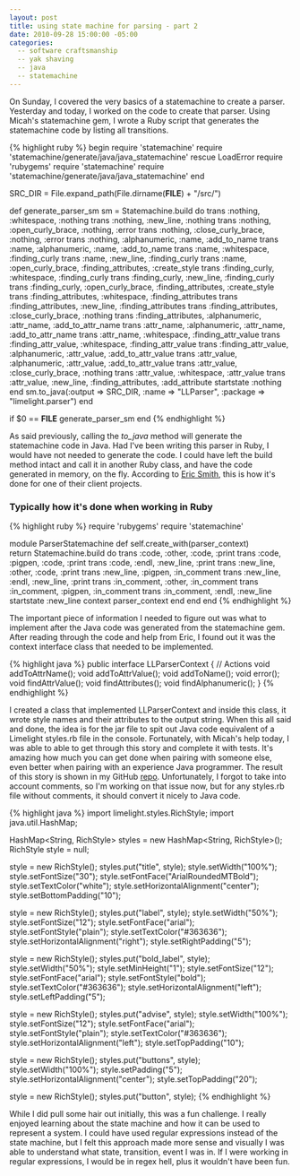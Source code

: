```yaml
---
layout: post
title: using state machine for parsing - part 2
date: 2010-09-28 15:00:00 -05:00
categories:
  -- software craftsmanship
  -- yak shaving
  -- java
  -- statemachine
---
```


On Sunday, I covered the very basics of a statemachine to create a parser.  Yesterday and today, I worked on the code to create that parser.  Using Micah's statemachine gem, I wrote a Ruby script that generates the statemachine code by listing all transitions.

{% highlight ruby %}
begin
  require 'statemachine'
  require 'statemachine/generate/java/java_statemachine'
rescue LoadError
  require 'rubygems'
  require 'statemachine'
  require 'statemachine/generate/java/java_statemachine'
end

SRC_DIR = File.expand_path(File.dirname(__FILE__) + "/src/")

def generate_parser_sm
  sm = Statemachine.build do
    trans :nothing,            :whitespace,        :nothing
    trans :nothing,            :new_line,          :nothing
    trans :nothing,            :open_curly_brace,  :nothing,            :error
    trans :nothing,            :close_curly_brace, :nothing,            :error
    trans :nothing,            :alphanumeric,      :name,               :add_to_name
    trans :name,               :alphanumeric,      :name,               :add_to_name
    trans :name,               :whitespace,        :finding_curly
    trans :name,               :new_line,          :finding_curly
    trans :name,               :open_curly_brace,  :finding_attributes, :create_style
    trans :finding_curly,      :whitespace,        :finding_curly
    trans :finding_curly,      :new_line,          :finding_curly
    trans :finding_curly,      :open_curly_brace,  :finding_attributes, :create_style
    trans :finding_attributes, :whitespace,        :finding_attributes
    trans :finding_attributes, :new_line,          :finding_attributes
    trans :finding_attributes, :close_curly_brace, :nothing
    trans :finding_attributes, :alphanumeric,      :attr_name,          :add_to_attr_name
    trans :attr_name,          :alphanumeric,      :attr_name,          :add_to_attr_name
    trans :attr_name,          :whitespace,        :finding_attr_value
    trans :finding_attr_value, :whitespace,        :finding_attr_value
    trans :finding_attr_value, :alphanumeric,      :attr_value,         :add_to_attr_value
    trans :attr_value,         :alphanumeric,      :attr_value,         :add_to_attr_value
    trans :attr_value,         :close_curly_brace, :nothing
    trans :attr_value,         :whitespace,        :attr_value
    trans :attr_value,         :new_line,          :finding_attributes, :add_attribute
    startstate :nothing
  end
  sm.to_java(:output => SRC_DIR, :name => "LLParser", :package => "limelight.parser")
end

if $0 == __FILE__
  generate_parser_sm
end
{% endhighlight %}

As said previously, calling the *to_java* method will generate the statemachine code in Java.  Had I've been writing this parser in Ruby, I would have not needed to generate the code.  I could have left the build method intact and call it in another Ruby class, and have the code generated in memory, on the fly.  According to [Eric Smith](http://twitter.com/paytonrules), this is how it's done for one of their client projects.

### Typically how it's done when working in Ruby

{% highlight ruby %}
require 'rubygems'
require 'statemachine'


module ParserStatemachine
  def self.create_with(parser_context)    
    return Statemachine.build do
      trans :code, :other, :code, :print
      trans :code, :pigpen, :code, :print
      trans :code, :endl, :new_line, :print
      trans :new_line, :other, :code, :print
      trans :new_line, :pigpen, :in_comment
      trans :new_line, :endl, :new_line, :print
      trans :in_comment, :other, :in_comment
      trans :in_comment, :pigpen, :in_comment
      trans :in_comment, :endl, :new_line
      startstate :new_line
      context parser_context
    end
  end
end
{% endhighlight %}

The important piece of information I needed to figure out was what to implement after the Java code was generated from the statemachine gem.  After reading through the code and help from Eric, I found out it was the context interface class that needed to be implemented.

{% highlight java %}
public interface LLParserContext
{
  // Actions
  void addToAttrName();
  void addToAttrValue();
  void addToName();
  void error();
  void findAttrValue();
  void findAttributes();
  void findAlphanumeric();
}
{% endhighlight %}

I created a class that implemented LLParserContext and inside this class, it wrote style names and their attributes to the output string.  When this all said and done, the idea is for the jar file to spit out Java code equivalent of a Limelight styles.rb file in the console.  Fortunately, with Micah's help today, I was able to able to get through this story and complete it with tests.  It's amazing how much you can get done when pairing with someone else, even better when pairing with an experience Java programmer.  The result of this story is shown in my GitHub [repo](http://github.com/sl4m/limelight_styles_converter).  Unfortunately, I forgot to take into account comments, so I'm working on that issue now, but for any styles.rb file without comments, it should convert it nicely to Java code.

{% highlight java %}
import limelight.styles.RichStyle;
import java.util.HashMap;

HashMap<String, RichStyle> styles = new HashMap<String, RichStyle>();
RichStyle style = null;

style = new RichStyle();
styles.put("title", style);
style.setWidth("100%");
style.setFontSize("30");
style.setFontFace("ArialRoundedMTBold");
style.setTextColor("white");
style.setHorizontalAlignment("center");
style.setBottomPadding("10");

style = new RichStyle();
styles.put("label", style);
style.setWidth("50%");
style.setFontSize("12");
style.setFontFace("arial");
style.setFontStyle("plain");
style.setTextColor("#363636");
style.setHorizontalAlignment("right");
style.setRightPadding("5");

style = new RichStyle();
styles.put("bold_label", style);
style.setWidth("50%");
style.setMinHeight("1");
style.setFontSize("12");
style.setFontFace("arial");
style.setFontStyle("bold");
style.setTextColor("#363636");
style.setHorizontalAlignment("left");
style.setLeftPadding("5");

style = new RichStyle();
styles.put("advise", style);
style.setWidth("100%");
style.setFontSize("12");
style.setFontFace("arial");
style.setFontStyle("plain");
style.setTextColor("#363636");
style.setHorizontalAlignment("left");
style.setTopPadding("10");

style = new RichStyle();
styles.put("buttons", style);
style.setWidth("100%");
style.setPadding("5");
style.setHorizontalAlignment("center");
style.setTopPadding("20");

style = new RichStyle();
styles.put("button", style);
{% endhighlight %}

While I did pull some hair out initially, this was a fun challenge.  I really enjoyed learning about the state machine and how it can be used to represent a system.  I could have used regular expressions instead of the state machine, but I felt this approach made more sense and visually I was able to understand what state, transition, event I was in.  If I were working in regular expressions, I would be in regex hell, plus it wouldn't have been fun.
